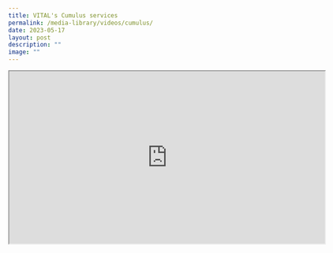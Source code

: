 ```yaml
---
title: VITAL's Cumulus services
permalink: /media-library/videos/cumulus/
date: 2023-05-17
layout: post
description: ""
image: ""
---
```

<div class="home-video"><iframe allowfullscreen="" allow="encrypted-media" src="https://www.youtube.com/embed/zXRuAkE4wuk?rel=0&amp;showinfo=0" height="350" width="640" id="video_player"></iframe></div>